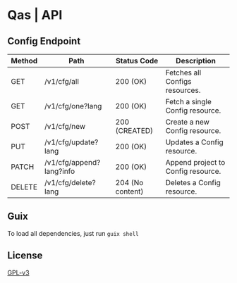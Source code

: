 # Qas | API

## Config Endpoint

| Method | Path                     | Status Code      | Description                        |
| ------ | ------------------------ | ---------------- | ---------------------------------- |
| GET    | /v1/cfg/all              | 200 (OK)         | Fetches all Configs resources.     |
| GET    | /v1/cfg/one?lang         | 200 (OK)         | Fetch a single Config resource.    |
| POST   | /v1/cfg/new              | 200 (CREATED)    | Create a new Config resource.      |
| PUT    | /v1/cfg/update?lang      | 200 (OK)         | Updates a Config resource.         |
| PATCH  | /v1/cfg/append?lang?info | 200 (OK)         | Append project to Config resource. |
| DELETE | /v1/cfg/delete?lang      | 204 (No content) | Deletes a Config resource.         |

## Guix

To load all dependencies, just run `guix shell`

## License

[GPL-v3](https://www.gnu.org/licenses/gpl-3.0.en.html)
